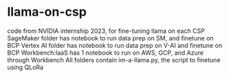 # llama-on-csp
code from NVIDIA internship 2023, for fine-tuning llama on each CSP
SageMaker folder has notebook to run data prep on SM, and finetune on BCP
Vertex AI folder has notebook to run data prep on V-AI and finetune on BCP
Workbench:IaaS has 1 notebook to run on AWS, GCP, and Azure through Workbench
All folders contain im-a-llama.py, the script to finetune using QLoRa 
